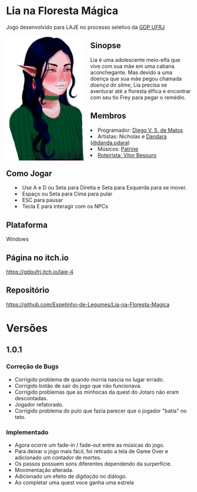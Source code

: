 # Lia na Floresta Mágica
Jogo desenvolvido para LAJE no processo seletivo da [GDP UFRJ](https://gdpufrj.itch.io/)

<img align="left" src="./lia-modelo.png" height="340px" style=" margin-right: 16px;"/>

## Sinopse
Lia é uma adolescente meio-elfa que vive com sua mãe em uma cabana aconchegante. Mas devido a uma doença que sua mãe pegou chamada *doença do slime*, Lia precisa se aventurar até a floresta élfica e encontrar com seu tio Frey para pegar o remédio.

## Membros
<ul style="list-style-position: inside;">
  <li>Programador: <a href="https://devdiegomatos.com.br">Diego V. S. de Matos</a></li>
  <li>Artistas: Nicholas e <a href="https://www.behance.net/dandaodara">Dandara</a> (<a href="https://www.instagram.com/danda.odara">@danda.odara</a>)</li>
  <li>Músicos: <a href="https://soundcloud.com/trine_sheep">Patrine</a></li>
  <li><a href="https://itch.io/profile/besouro">Roteirista: Vitor Besouro</a></li>
</ul>


## Como Jogar
<ul style="list-style-position: inside;">
  <li>Use A e D ou Seta para Direita e Seta para Esquerda para se mover.</li>
  <li>Espaço ou Seta para Cima para pular</li>
  <li>ESC para pausar</li>
  <li>Tecla E para interagir com os NPCs</li>
</ul>

## Plataforma
Windows

## Página no itch.io
https://gdpufrj.itch.io/laje-4

## Repositório
https://github.com/Espetinho-de-Legumes/Lia-na-Floresta-Magica

# Versões
## 1.0.1
### Correção de Bugs
* Corrigido problema de quando morria nascia no lugar errado.
* Corrigido botão de sair do jogo que não funcionava.
* Corrigido problemas que as minhocas da quest do Jotaro não eram descontadas.
* Jogador refatorado.
* Corrigido problema do pulo que fazia parecer que o jogador "batia" no teto.
### Implementado
* Agora ocorre um fade-in / fade-out entre as músicas do jogo.
* Para deixar o jogo mais fácil, foi retirado a tela de Game Over e adicionado um contador de mortes.
* Os passos possuem sons diferentes dependendo da surperfície.
* Movimentação alterada.
* Adicionado um efeito de *digitação* no diálogo.
* Ao completar uma quest voce ganha uma estrela
